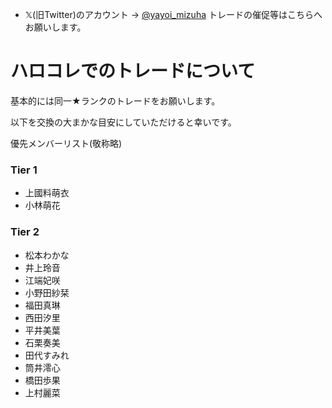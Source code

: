 - 𝕏(旧Twitter)のアカウント → [@yayoi_mizuha](https://x.com/yayoi_mizuha) トレードの催促等はこちらへお願いします。
# ハロコレでのトレードについて
基本的には同一★ランクのトレードをお願いします。
  
以下を交換の大まかな目安にしていただけると幸いです。
  
優先メンバーリスト(敬称略)
### Tier 1
- 上國料萌衣
- 小林萌花
### Tier 2
- 松本わかな
- 井上玲音
- 江端妃咲
- 小野田紗栞
- 福田真琳
- 西田汐里
- 平井美葉
- 石栗奏美
- 田代すみれ
- 筒井澪心
- 橋田歩果
- 上村麗菜
